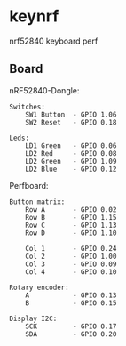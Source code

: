 # keynrf
nrf52840 keyboard perf

## Board
nRF52840-Dongle:
    
    Switches:
		SW1 Button	- GPIO 1.06
		SW2 Reset	- GPIO 0.18
	
    Leds:    
        LD1 Green   - GPIO 0.06
		LD2 Red		- GPIO 0.08
		LD2 Green	- GPIO 1.09
		LD2 Blue	- GPIO 0.12

Perfboard:

	Button matrix:
		Row A 		- GPIO 0.02
		Row B 		- GPIO 1.15
		Row C 		- GPIO 1.13
		Row D 		- GPIO 1.10

		Col 1 		- GPIO 0.24
		Col 2 		- GPIO 1.00
		Col 3 		- GPIO 0.09
		Col 4 		- GPIO 0.10

	Rotary encoder:
		A    		- GPIO 0.13
		B 	    	- GPIO 0.15

	Display I2C:
        SCK         - GPIO 0.17
        SDA         - GPIO 0.20


